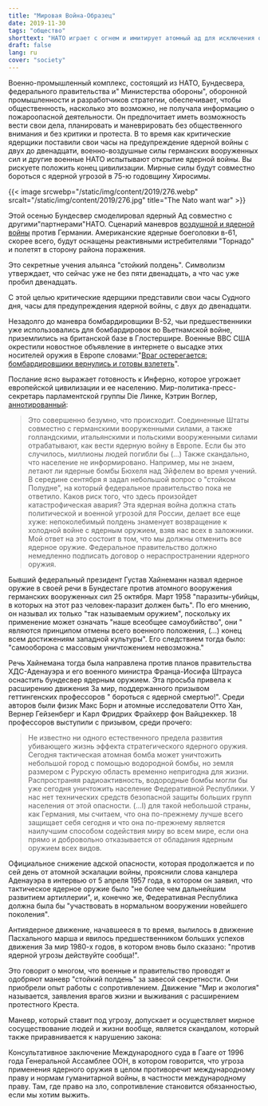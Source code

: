```yaml
---
title: "Мировая Война-Образец"
date: 2019-11-30
tags: "общество"
shorttext: "НАТО играет с огнем и имитирует атомный ад для исключения общественности."
draft: false
lang: ru
cover: "society"
---
```


Военно-промышленный комплекс, состоящий из НАТО, Бундесвера,
федерального правительства и" Министерства обороны", оборонной
промышленности и разработчиков стратегии, обеспечивает, чтобы
общественность, насколько это возможно, не получала информацию о
пожароопасной деятельности. Он предпочитает иметь возможность вести свои
дела, планировать и маневрировать без общественного внимания и без
критики и протеста. В то время как критические ядерщики поставили свои
часы на предупреждение ядерной войны с двух до двенадцати,
военно-воздушные силы германских вооруженных сил и другие военные НАТО
испытывают открытие ядерной войны. Вы рискуете положить конец
цивилизации. Мирные силы будут совместно бороться с ядерной угрозой в
75-ю годовщину Хиросимы.

{{< image srcwebp="/static/img/content/2019/276.webp" srcalt="/static/img/content/2019/276.jpg" title="The Nato want war" >}}

Этой осенью Бундесвер смоделировал ядерный Ад совместно с
другими\"партнерами\"НАТО. Сценарий маневров [воздушной и ядерной
войны](https://www.faz.net/aktuell/politik/inland/atomkrieg-bundeswehr-trainiert-mit-nato-den-ernstfall-16439019.html "Bundeswehr trainiert mit Nato den Ernstfall")
против Германии. Американские ядерные боеголовки в-61, скорее всего,
будут оснащены реактивными истребителями "Торнадо" и полетят в сторону
района поражения.

Это секретные учения альянса "стойкий полдень". Символизм утверждает,
что сейчас уже не без пяти двенадцать, а что час уже пробил двенадцать.

С этой целью критические ядерщики представили свои часы Судного дня,
часы для предупреждения ядерной войны, с двух до двенадцати.

Незадолго до маневра бомбардировщики B-52, чьи предшественники уже
использовались для бомбардировок во Вьетнамской войне, приземлились на
британской базе в Глостершире. Военные ВВС США окрестили новостное
объявление в интернете о высадке этих носителей оружия в Европе
словами:\"[Враг остерегается: бомбардировщики вернулись и готовы
взлететь](https://www.usafe.af.mil/News/Press-Releases/Article/1986027/adversaries-take-notice-bombers-are-back-and-ready-to-roll/ "Adversaries take notice: Bombers are back and ready to roll")\".

Послание ясно выражает готовность к Инферно, которое угрожает
европейской цивилизации и ее населению. Мир-политика-пресс-секретарь
парламентской группы Die Линке, Кэтрин Воглер,
[аннотированный](https://www.kathrin-vogler.de/start/aktuell/details/news/sie-trainieren-unsere-vernichtung/ "Sie trainieren unsere Vernichtung!"):

> Это совершенно безумно, что происходит. Соединенные Штаты совместно с
> германскими вооруженными силами, а также голландскими, итальянскими и
> польскими вооруженными силами отрабатывают, как вести ядерную войну в
> Европе. Если бы это случилось, миллионы людей погибли бы (...) Также
> скандально, что население не информировано. Например, мы не знаем,
> летают ли ядерные бомбы Бюхеля над Эйфелем во время учений. В середине
> сентября я задал небольшой вопрос о "стойком Полудне", на который
> федеральное правительство пока не ответило. Каков риск того, что здесь
> произойдет катастрофическая авария? Эта ядерная война должна стать
> политической и военной угрозой для России, делает все еще хуже:
> непоколебимый полдень знаменует возвращение к холодной войне с ядерным
> оружием, взяв нас всех в заложники. Мой ответ на это состоит в том,
> что мы должны отменить все ядерное оружие. Федеральное правительство
> должно немедленно подписать договор о нераспространении ядерного
> оружия.

Бывший федеральный президент Густав Хайнеманн назвал ядерное оружие в
своей речи в Бундестаге против атомного вооружения германских
вооруженных сил 25 октября. Март 1958 "паразиты-убийцы, в которых на
этот раз человек-паразит должен быть". По его мнению, он называл их
только "так называемым оружием", поскольку их применение может означать
"наше всеобщее самоубийство", они \" являются принципом отмены всего
военного положения, (...) конец всем достижениям западной культуры". Его
следствием тогда было: "самооборона с массовым уничтожением невозможна."

Речь Хайнемана тогда была направлена против планов правительства
ХДС-Аденауэра и его военного министра Франца-Иосифа Штрауса оснастить
бундесвер ядерным оружием. Эта просьба привела к расширению движения За
мир, поддержанного призывом геттингенских профессоров \" бороться с
ядерной смертью!\". Среди авторов были физик Макс Борн и атомные
исследователи Отто Хан, Вернер Гейзенберг и Карл Фридрих Фрайхерр фон
Вайцзеккер. 18 профессоров выступили с призывом, среди прочего:

> Не известно ни одного естественного предела развития убивающего жизнь
> эффекта стратегического ядерного оружия. Сегодня тактическая атомная
> бомба может уничтожить небольшой город с помощью водородной бомбы, но
> земля размером с Рурскую область временно непригодна для жизни.
> Распространяя радиоактивность, водородные бомбы могли бы уже сегодня
> уничтожить население Федеративной Республики. У нас нет технических
> средств безопасной защиты больших групп населения от этой опасности.
> (...I) для такой небольшой страны, как Германия, мы считаем, что она
> по-прежнему лучше всего защищает себя сегодня и что она по-прежнему
> является наилучшим способом содействия миру во всем мире, если она
> прямо и добровольно отказывается от обладания ядерным оружием всех
> видов.

Официальное снижение адской опасности, которая продолжается и по сей
день от атомной эскалации войны, прояснили слова канцлера Аденауэра в
интервью от 5 апреля 1957 года, в котором он заявил, что тактическое
ядерное оружие было "не более чем дальнейшим развитием артиллерии", и,
конечно же, Федеративная Республика должна была бы "участвовать в
нормальном вооружении новейшего поколения".

Антиядерное движение, начавшееся в то время, вылилось в движение
Пасхального марша и явилось предшественником больших успехов движения За
мир 1980-х годов, в котором вновь было сказано: "против ядерной угрозы
действуйте сообща!\".

Это говорит о многом, что военные и правительство проводят и одобряют
маневр "стойкий полдень" за завесой секретности. Они приобрели опыт
работы с сопротивлением. Движение "Мир и экология" называется, заявления
врагов жизни и выживания с расширением протестного Креста.

Маневр, который ставит под угрозу, допускает и осуществляет мирное
сосуществование людей и жизни вообще, является скандалом, который также
приравнивается к нарушению закона:

Консультативное заключение Международного суда в Гааге от 1996 года
Генеральной Ассамблее ООН, в котором говорится, что угроза применения
ядерного оружия в целом противоречит международному праву и нормам
гуманитарной войны, в частности международному праву. Там, где право на
зло, сопротивление становится обязанностью, если мы хотим выжить.
